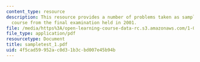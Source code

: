 ```yaml
---
content_type: resource
description: This resource provides a number of problems taken as sample for this
  course from the final examination held in 2001.
file: /media/https%3A/open-learning-course-data-rc.s3.amazonaws.com/1-060-engineering-mechanics-ii-spring-2006/4f5cad59952ac0d31b3cbd007e45b94b_sampletest_1.pdf
file_type: application/pdf
resourcetype: Document
title: sampletest_1.pdf
uid: 4f5cad59-952a-c0d3-1b3c-bd007e45b94b
---
```

